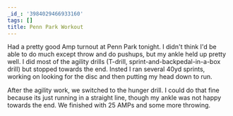 ```yaml
---
_id_: '3984029466933160'
tags: []
title: Penn Park Workout
---
```


Had a pretty good Amp turnout at Penn Park tonight. I didn't think I'd be able to do much except throw and do pushups, but my ankle held up pretty well. I did most of the agility drills (T-drill, sprint-and-backpedal-in-a-box drill) but stopped towards the end. Insted I ran several 40yd sprints, working on looking for the disc and then putting my head down to run.

After the agility work, we switched to the hunger drill. I could do that fine because its just running in a straight line, though my ankle was not happy towards the end. We finished with 25 AMPs and some more throwing.
